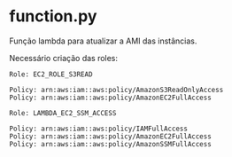 # function.py

Função lambda para atualizar a AMI das instâncias.

Necessário criação das roles:

```
Role: EC2_ROLE_S3READ

Policy: arn:aws:iam::aws:policy/AmazonS3ReadOnlyAccess
Policy: arn:aws:iam::aws:policy/AmazonEC2FullAccess

```

```
Role: LAMBDA_EC2_SSM_ACCESS

Policy: arn:aws:iam::aws:policy/IAMFullAccess
Policy: arn:aws:iam::aws:policy/AmazonEC2FullAccess
Policy: arn:aws:iam::aws:policy/AmazonSSMFullAccess

```

